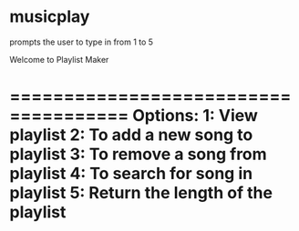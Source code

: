# musicplay
prompts the user to type in from 1 to 5

Welcome to Playlist Maker  

  =====================================
  Options:
  1: View playlist
  2: To add a new song to playlist
  3: To remove a song from playlist
  4: To search for song in playlist
  5: Return the length of the playlist
  =====================================
